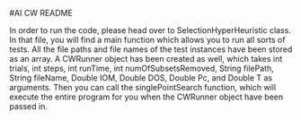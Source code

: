 #AI CW README

In order to run the code, please head over to SelectionHyperHeuristic class. In that file, you will find a main function which allows you to run all sorts of tests.
All the file paths and file names of the test instances have been stored as an array. A CWRunner object has been created as well, which takes int trials, int steps, int runTime, int numOfSubsetsRemoved, String filePath, String fileName,
Double IOM, Double DOS, Double Pc, and Double T as arguments. Then you can call the singlePointSearch function, which will execute the entire program for you when the CWRunner object have been passed in.

